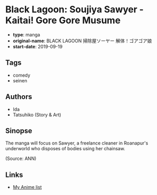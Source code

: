# Black Lagoon: Soujiya Sawyer - Kaitai! Gore Gore Musume

-   **type**: manga
-   **original-name**: BLACK LAGOON 掃除屋ソーヤー 解体！ゴアゴア娘
-   **start-date**: 2019-09-19

## Tags

-   comedy
-   seinen

## Authors

-   Ida
-   Tatsuhiko (Story & Art)

## Sinopse

The manga will focus on Sawyer, a freelance cleaner in Roanapur's underworld who disposes of bodies using her chainsaw.

(Source: ANN)

## Links

-   [My Anime list](https://myanimelist.net/manga/132088/Black_Lagoon__Soujiya_Sawyer_-_Kaitai_Gore_Gore_Musume)
